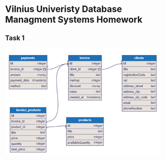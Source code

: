 # Vilnius Univeristy Database Managment Systems Homework

## Task 1
![Database Diagram](diagram.png)